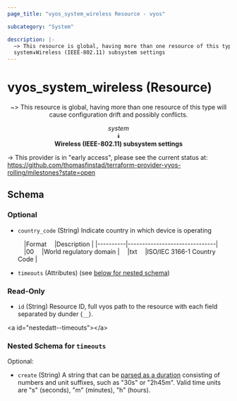 ```yaml
---
page_title: "vyos_system_wireless Resource - vyos"

subcategory: "System"

description: |- 
  ~> This resource is global, having more than one resource of this type will cause configuration drift and possibly conflicts.
  system⯯Wireless (IEEE-802.11) subsystem settings
---
```


# vyos_system_wireless (Resource)
<center>

~> This resource is global, having more than one resource of this type will cause configuration drift and possibly conflicts.

*system*  
⯯  
**Wireless (IEEE-802.11) subsystem settings**


</center>

-> This provider is in "early access", please see the current status at: https://github.com/thomasfinstad/terraform-provider-vyos-rolling/milestones?state=open

## Schema

### Optional

- `country_code` (String) Indicate country in which device is operating

    &emsp;|Format  &emsp;|Description                  |
    |----------|-------------------------------|
    &emsp;|00      &emsp;|World regulatory domain      |
    &emsp;|txt     &emsp;|ISO/IEC 3166-1 Country Code  |
- `timeouts` (Attributes) (see [below for nested schema](#nestedatt--timeouts))

### Read-Only

- `id` (String) Resource ID, full vyos path to the resource with each field separated by dunder (`__`).

&lt;a id=&#34;nestedatt--timeouts&#34;&gt;&lt;/a&gt;
### Nested Schema for `timeouts`

Optional:

- `create` (String) A string that can be [parsed as a duration](https://pkg.go.dev/time#ParseDuration) consisting of numbers and unit suffixes, such as &#34;30s&#34; or &#34;2h45m&#34;. Valid time units are &#34;s&#34; (seconds), &#34;m&#34; (minutes), &#34;h&#34; (hours).  
